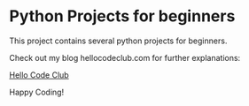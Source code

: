 # Python Projects for beginners

This project contains several python projects for beginners.

Check out my blog hellocodeclub.com for further explanations:

[Hello Code Club](http://www.hellocodeclub.com)

Happy Coding! 
